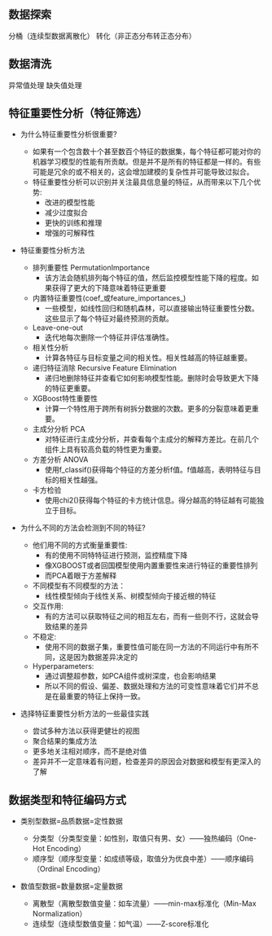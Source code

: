## 数据探索
分桶（连续型数据离散化）
转化（非正态分布转正态分布）

## 数据清洗
异常值处理
缺失值处理

## 特征重要性分析（特征筛选）
- 为什么特征重要性分析很重要?
	- 如果有一个包含数十个甚至数百个特征的数据集，每个特征都可能对你的机器学习模型的性能有所贡献。但是并不是所有的特征都是一样的。有些可能是冗余的或不相关的，这会增加建模的复杂性并可能导致过拟合。
	- 特征重要性分析可以识别并关注最具信息量的特征，从而带来以下几个优势:
		- 改进的模型性能
		- 减少过度拟合
		- 更快的训练和推理
		- 增强的可解释性

- 特征重要性分析方法
	- 排列重要性 PermutationImportance
		- 该方法会随机排列每个特征的值，然后监控模型性能下降的程度。如果获得了更大的下降意味着特征更重要
	- 内置特征重要性(coef_或feature_importances_)
		- 一些模型，如线性回归和随机森林，可以直接输出特征重要性分数。这些显示了每个特征对最终预测的贡献。
	- Leave-one-out
		- 迭代地每次删除一个特征并评估准确性。
	- 相关性分析
		- 计算各特征与目标变量之间的相关性。相关性越高的特征越重要。
	- 递归特征消除 Recursive Feature Elimination
		- 递归地删除特征并查看它如何影响模型性能。删除时会导致更大下降的特征更重要。
	- XGBoost特性重要性
		- 计算一个特性用于跨所有树拆分数据的次数。更多的分裂意味着更重要。
	- 主成分分析 PCA
		- 对特征进行主成分分析，并查看每个主成分的解释方差比。在前几个组件上具有较高负载的特性更为重要。
	- 方差分析 ANOVA
		- 使用f_classif()获得每个特征的方差分析f值。f值越高，表明特征与目标的相关性越强。
	- 卡方检验
		- 使用chi2()获得每个特征的卡方统计信息。得分越高的特征越有可能独立于目标。

- 为什么不同的方法会检测到不同的特征?
	- 他们用不同的方式衡量重要性:
		- 有的使用不同特特征进行预测，监控精度下降
		- 像XGBOOST或者回国模型使用内置重要性来进行特征的重要性排列
		- 而PCA着眼于方差解释
	- 不同模型有不同模型的方法：
		- 线性模型倾向于线性关系、树模型倾向于接近根的特征
	- 交互作用:
		- 有的方法可以获取特征之间的相互左右，而有一些则不行，这就会导致结果的差异
	- 不稳定:
		- 使用不同的数据子集，重要性值可能在同一方法的不同运行中有所不同，这是因为数据差异决定的
	- Hyperparameters:
		- 通过调整超参数，如PCA组件或树深度，也会影响结果
		- 所以不同的假设、偏差、数据处理和方法的可变性意味着它们并不总是在最重要的特征上保持一致。
		
- 选择特征重要性分析方法的一些最佳实践
	- 尝试多种方法以获得更健壮的视图
	- 聚合结果的集成方法
	- 更多地关注相对顺序，而不是绝对值
	- 差异并不一定意味着有问题，检查差异的原因会对数据和模型有更深入的了解


## 数据类型和特征编码方式
- 类别型数据=品质数据=定性数据
	- 分类型（分类型变量：如性别，取值只有男、女）——独热编码（One-Hot Encoding）
	- 顺序型（顺序型变量：如成绩等级，取值分为优良中差）——顺序编码（Ordinal Encoding）


- 数值型数据=数量数据=定量数据
	- 离散型（离散型数值变量：如车流量）——min-max标准化（Min-Max Normalization）
	- 连续型（连续型数值变量：如气温）——Z-score标准化